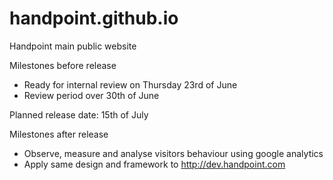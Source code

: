 # handpoint.github.io
Handpoint main public website

Milestones before release
* Ready for internal review on Thursday 23rd of June
* Review period over 30th of June 

Planned release date: 15th of July

Milestones after release
* Observe, measure and analyse visitors behaviour using google analytics
* Apply same design and framework to http://dev.handpoint.com

